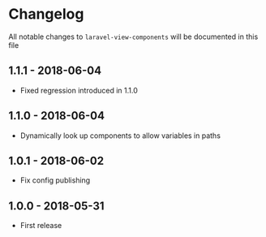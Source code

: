 # Changelog

All notable changes to `laravel-view-components` will be documented in this file

## 1.1.1 - 2018-06-04
- Fixed regression introduced in 1.1.0

## 1.1.0 - 2018-06-04
- Dynamically look up components to allow variables in paths

## 1.0.1 - 2018-06-02
- Fix config publishing

## 1.0.0 - 2018-05-31
- First release
